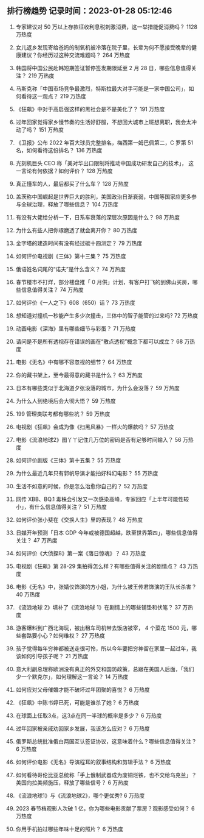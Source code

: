 
## 排行榜趋势 记录时间：2023-01-28 05:12:46
  
  1. 专家建议对 50 万以上存款征收利息税刺激消费，这一举措能促消费吗？ 1128 万热度
    
  2. 女儿返乡发现寄给爸妈的制氧机被冷落在院子里，长辈为何不愿接受晚辈的健康建议？你经历过这种交流难题吗？ 264 万热度
    
  3. 韩国将中国公民赴韩短期签证暂停签发期限延至 2 月 28 日，哪些信息值得关注？ 219 万热度
    
  4. 马斯克称「中国市场竞争最激烈，特斯拉最大对手可能是一家中国公司」，如何看待这一观点？ 219 万热度
    
  5. 《狂飙》中对于高启强这样的黑社会是不是美化了？ 191 万热度
    
  6. 过年回家觉得家乡慢节奏的生活好舒服，不想回大城市上班想离职，我会太冲动了吗？ 151 万热度
    
  7. 《卫报》公布 2022 年百大球员完整排名，梅西第一姆巴佩第二，C 罗第 51 名，如何看待这份排名？ 136 万热度
    
  8. 光刻机巨头 CEO 称「美对华出口限制将推动中国成功研发自己的技术」， 这一言论有何依据？如何评价？ 128 万热度
    
  9. 真正懂车的人，最后都买了什么车？ 128 万热度
    
  10. 盖茨称中国崛起是世界巨大的胜利，美国政治日渐衰弱，中国等国家应更多参与全球治理，释放了哪些信息？ 104 万热度
    
  11. 有没有大佬给分析一下，日系车衰落的深层次原因是什么？ 98 万热度
    
  12. 为什么有些人把你琢磨透了就会离开你？ 80 万热度
    
  13. 金字塔的建造时间有没有经过碳十四测定？ 79 万热度
    
  14. 如何评价电视剧《三体》第十三集？ 75 万热度
    
  15. 俄语姓名词尾的“诺夫”是什么含义？ 74 万热度
    
  16. 春节楼市不打烊，部分楼盘推「 0 月供」计划，有客户打飞的到佛山买房，哪些信息值得关注？ 74 万热度
    
  17. 如何评价《一人之下》608（650）话？ 73 万热度
    
  18. 想知道对撞机一秒能产生多少次撞击，三体中的智子能管的过来吗? 72 万热度
    
  19. 动画电影《深海》里有哪些细节与彩蛋？ 71 万热度
    
  20. 请问是不是所有透视存在错误的画在“散点透视”概念下都可以成立？ 68 万热度
    
  21. 电影《无名》中有哪不容忽视的细节？ 64 万热度
    
  22. 你的藏书架上，至今最得意的藏书是什么？ 63 万热度
    
  23. 日本有哪些类似于北海道夕张没落的城市，为什么会没落？ 59 万热度
    
  24. 为什么人到绝境后会大彻大悟？ 59 万热度
    
  25. 199 管理类联考都有哪些坑？ 59 万热度
    
  26. 电视剧《狂飙》会成为像《扫黑风暴》一样火的爆款吗？ 57 万热度
    
  27. 电影《流浪地球2》图丫丫记住几万位的密码是否有足够时间输入？ 56 万热度
    
  28. 如何评价剧版《三体》第十五集？ 55 万热度
    
  29. 为什么最近几年只有郭帆导演才能拍好科幻电影？ 55 万热度
    
  30. 生活不如意的时候，你是怎么治愈你自己的？ 52 万热度
    
  31. 网传 XBB、BQ.1 毒株会引发又一次感染高峰，专家回应「上半年可能性较小」，有什么信息值得关注？ 51 万热度
    
  32. 如何评价张小斐在《交换人生》里的表现？ 48 万热度
    
  33. 日媒开年预测「日本 GDP 今年或被德国超越，跌至世界第四」，哪些信息值得关注？ 47 万热度
    
  34. 如何评价《大侦探8》第一案《落日惊魂》？ 43 万热度
    
  35. 电视剧《狂飙》第 28-29 集拍得怎么样？有哪些值得关注的剧情点？ 43 万热度
    
  36. 电影《无名》中，张婧仪饰演的方小姐，为什么被王传君饰演的王队长杀害？ 40 万热度
    
  37. 《流浪地球 2》填补了《流浪地球 1》在剧情上的哪些铺垫和伏笔？ 37 万热度
    
  38. 游客爆料到广西北海玩，被出租车司机带去饭店被宰， 4 个菜花 1500 元，哪些套路要小心？如何维权？ 27 万热度
    
  39. 孩子觉得每年穷神都被送走很可怜，所以今年要把穷神留在家里一起过年，我该如何引导孩子呢？ 21 万热度
    
  40. 意大利副总理称欧洲没有真正的外交和国防政策，总跟在美国人后面，「我们少一个默克尔」，如何理解这一言论？ 14 万热度
    
  41. 如何应对父母催婚才能不破坏过年团聚的喜悦？ 6 万热度
    
  42. 《狂飙》中陈书婷已死，可能是谁杀了她？ 6 万热度
    
  43. 在球面上任取3点，这3点在同一半球的概率是多少？ 6 万热度
    
  44. 过年回家被亲戚劝回家乡发展，我该怎么应对？ 6 万热度
    
  45. 俄罗斯总统批准俄白两国互认签证协议，这意味着什么？哪些信息值得关注？ 6 万热度
    
  46. 如何评价电影《无名》导演程耳的叙事结构和剪辑手法？ 6 万热度
    
  47. 如何看待哥伦比亚总统称「手上俄制武器成为废铜烂铁，也不交给乌克兰」？美国向拉美频施压，释放了哪些信号？ 6 万热度
    
  48. 《流浪地球1》与《流浪地球2》，哪个更优秀? 6 万热度
    
  49. 2023 春节档观影人次破 1 亿，你为哪些电影贡献了票房？观影感受如何？ 6 万热度
    
  50. 你用手机拍过哪些年味十足的照片？ 6 万热度
    